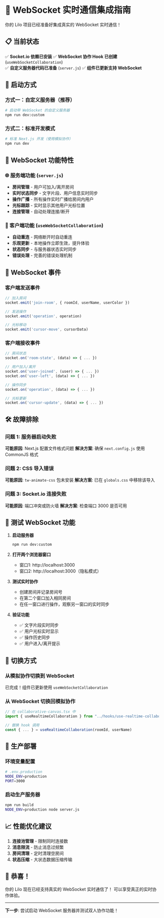 # 🔌 WebSocket 实时通信集成指南

你的 Lilo 项目已经准备好集成真实的 WebSocket 实时通信！

## 📋 当前状态

✅ **Socket.io 依赖已安装**
✅ **WebSocket 协作 Hook 已创建** (`useWebSocketCollaboration`)  
✅ **自定义服务器代码已准备** (`server.js`)
✅ **组件已更新支持 WebSocket**

## 🚀 启动方式

### 方式一：自定义服务器（推荐）

```bash
# 启动带 WebSocket 的自定义服务器
npm run dev:custom
```

### 方式二：标准开发模式

```bash
# 标准 Next.js 开发（使用模拟协作）
npm run dev
```

## 🔧 WebSocket 功能特性

### 🌐 服务端功能 (`server.js`)
- **房间管理** - 用户可加入/离开房间
- **实时状态同步** - 文字片段、用户信息实时同步
- **操作广播** - 所有操作实时广播给房间内用户
- **光标跟踪** - 实时显示其他用户光标位置
- **连接管理** - 自动处理连接/断开

### 📱 客户端功能 (`useWebSocketCollaboration`)
- **自动重连** - 网络断开时自动重连
- **乐观更新** - 本地操作立即生效，提升体验
- **状态同步** - 与服务器状态实时同步
- **错误处理** - 完善的错误处理机制

## 📡 WebSocket 事件

### 客户端发送事件
```typescript
// 加入房间
socket.emit('join-room', { roomId, userName, userColor })

// 发送操作
socket.emit('operation', operation)

// 光标移动
socket.emit('cursor-move', cursorData)
```

### 客户端接收事件
```typescript
// 房间状态
socket.on('room-state', (data) => { ... })

// 用户加入/离开
socket.on('user-joined', (user) => { ... })
socket.on('user-left', (data) => { ... })

// 操作同步
socket.on('operation', (data) => { ... })

// 光标更新
socket.on('cursor-update', (data) => { ... })
```

## 🛠️ 故障排除

### 问题 1: 服务器启动失败
**可能原因**: Next.js 配置文件格式问题
**解决方案**: 确保 `next.config.js` 使用 CommonJS 格式

### 问题 2: CSS 导入错误
**可能原因**: `tw-animate-css` 包未安装
**解决方案**: 已在 `globals.css` 中移除该导入

### 问题 3: Socket.io 连接失败
**可能原因**: 端口冲突或防火墙
**解决方案**: 检查端口 3000 是否可用

## 🎯 测试 WebSocket 功能

1. **启动服务器**
   ```bash
   npm run dev:custom
   ```

2. **打开两个浏览器窗口**
   - 窗口1: http://localhost:3000
   - 窗口2: http://localhost:3000（隐私模式）

3. **测试实时协作**
   - 创建房间并记录房间号
   - 在第二个窗口加入相同房间
   - 在任一窗口进行操作，观察另一窗口的实时同步

4. **验证功能**
   - ✅ 文字片段实时同步
   - ✅ 用户光标实时显示
   - ✅ 操作历史同步
   - ✅ 用户进入/离开提示

## 🔄 切换方式

### 从模拟协作切换到 WebSocket
已完成！组件已更新使用 `useWebSocketCollaboration`

### 从 WebSocket 切换回模拟协作
```typescript
// 在 collaborative-canvas.tsx 中
import { useRealtimeCollaboration } from "../hooks/use-realtime-collaboration"

// 替换 hook 调用
const { ... } = useRealtimeCollaboration(roomId, userName)
```

## 🚀 生产部署

### 环境变量配置
```bash
# .env.production
NODE_ENV=production
PORT=3000
```

### 启动生产服务器
```bash
npm run build
NODE_ENV=production node server.js
```

## 📈 性能优化建议

1. **连接池管理** - 限制同时连接数
2. **消息限流** - 防止消息过频繁
3. **房间清理** - 定时清理空房间
4. **状态压缩** - 大状态数据压缩传输

## 🎉 恭喜！

你的 Lilo 现在已经支持真实的 WebSocket 实时通信了！
可以享受真正的实时协作体验。

---

**下一步**: 尝试启动 WebSocket 服务器并测试双人协作功能！ 